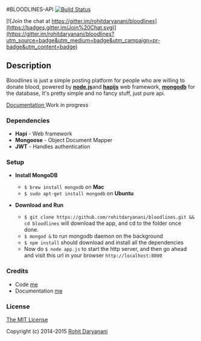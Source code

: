 #BLOODLINES-API [![Build Status](https://api.shippable.com/projects/551107755ab6cc1352a8f311/badge?branchName=dev)](https://app.shippable.com/projects/551107755ab6cc1352a8f311/builds/latest)

[![Join the chat at https://gitter.im/rohitdaryanani/bloodlines](https://badges.gitter.im/Join%20Chat.svg)](https://gitter.im/rohitdaryanani/bloodlines?utm_source=badge&utm_medium=badge&utm_campaign=pr-badge&utm_content=badge)

## Description

Bloodlines is just a simple posting platform for people who are willing to donate blood, powered by [**node.js**](http://nodejs.org)and [**hapijs**](http://hapijs.com/) web framework, [**mongodb**](http://mongodb.com) for the database, It's pretty simple and no fancy stuff, just pure api.

[ Documentation ](http://rohitdaryanani.com/bloodlines/) Work in progress

### Dependencies

- **Hapi** -  Web framework
- **Mongoose** - Object Document Mapper
- **JWT** - Handles authentication

### Setup

- **Install MongoDB**
  - ` $ brew install mongodb ` on **Mac**
  - ` $ sudo apt-get install mongodb ` on **Ubuntu**

- **Download and Run**
  - ` $ git clone https://github.com/rohitdaryanani/bloodlines.git && cd bloodlines ` will download the app, and cd to the folder once done.
  - ` $ mongod & ` to run mongodb daemon on the background
  - ` $ npm install ` should download and install all the dependencies
  - Now do ` $ node app.js ` to start the http server, and  then go ahead and visit this url in your browser ` http://localhost:8000 `

### Credits

- Code [ me ](http://github.com/rohitdaryanani)
- Documentation [ me ](http://github.com/rohitdaryanani)


### License

[The MIT License](http://opensource.org/licenses/MIT)

Copyright (c) 2014-2015 [ Rohit Daryanani ](http://rohitdaryanani.com/)
